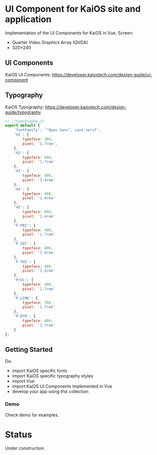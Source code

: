 # UI Component for KaiOS site and application

Implementation of the UI Components for KaiOS in Vue. Screen:
- Quarter Video Graphics Array (QVGA)
- 320×240

## UI Components
KaiOS UI Components: https://developer.kaiostech.com/design-guide/ui-component

## Typography
KaiOS Typography: https://developer.kaiostech.com/design-guide/typography

```js
// ./typography.js
export default {
    'fontFamily': '"Open Sans", sans-serif',
    'H1': {
        typeface: 300,
        pixel: '1.7rem',
    },
    'H2': {
        typeface: 600,
        pixel: '1.7rem'
    },
    'H3': {
        typeface: 400,
        pixel: '1.4rem'
    },
    'H4': {
        typeface: 400,
        pixel: '1.4rem'
    },
    'H5': {
        typeface: 600,
        pixel: '1.4rem'
    },
    'P.PRI': {
        typeface: 400,
        pixel: '1.7rem'
    },
    'P.SEC': {
        typeface: 400,
        pixel: '1.4rem'
    },
    'P.THI': {
        typeface: 400,
        pixel: '1.2rem'
    },
    'P/UL': {
        typeface: 400,
        pixel: '1.7rem'
    },
    'P.LINK': {
        typeface: 700,
        pixel: '1.7rem'
    },
    'P.BTN': {
        typeface: 400,
        pixel: '1.7rem'
    }
};
```

## Getting Started

Do:
- import KaiOS specific fonts
- import KaiOS specific typography styles
- import Vue
- import KaiOS UI Components implemented in Vue
- develop your app using this collection

### Demo

Check demo for examples.

# Status

Under construction.